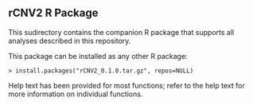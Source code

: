 ## rCNV2 R Package

This sudirectory contains the companion R package that supports all analyses described in this repository.  

This package can be installed as any other R package:  
```
> install.packages("rCNV2_0.1.0.tar.gz", repos=NULL)
```

Help text has been provided for most functions; refer to the help text for more information on individual functions.
